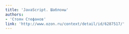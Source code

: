 ```yaml
---
title: 'JavaScript. Шаблоны'
authors:
- 'Стоян Стефанов'
link: 'http://www.ozon.ru/context/detail/id/6287517/'
---
```

